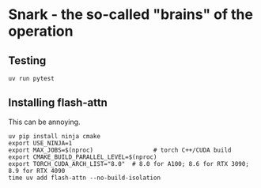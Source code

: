 # Snark - the so-called "brains" of the operation


## Testing

```
uv run pytest
```

## Installing flash-attn

This can be annoying.  

```
uv pip install ninja cmake
export USE_NINJA=1
export MAX_JOBS=$(nproc)                 # torch C++/CUDA build
export CMAKE_BUILD_PARALLEL_LEVEL=$(nproc)
export TORCH_CUDA_ARCH_LIST="8.0"  # 8.0 for A100; 8.6 for RTX 3090; 8.9 for RTX 4090
time uv add flash-attn --no-build-isolation
```
